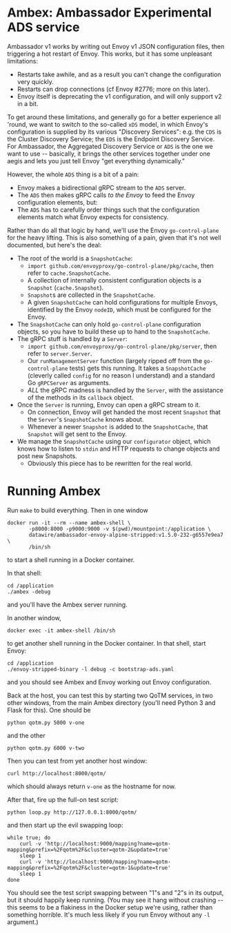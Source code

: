 Ambex: Ambassador Experimental ADS service
==========================================

Ambassador v1 works by writing out Envoy v1 JSON configuration files, then triggering a hot restart of Envoy. This works, but it has some unpleasant limitations:

- Restarts take awhile, and as a result you can't change the configuration very quickly.
- Restarts can drop connections (cf Envoy #2776; more on this later).
- Envoy itself is deprecating the v1 configuration, and will only support v2 in a bit.

To get around these limitations, and generally go for a better experience all 'round, we want to switch to the so-called `xDS` model,  in which Envoy's configuration is supplied by its various "*D*iscovery *S*ervices": e.g. the `CDS` is the Cluster Discovery Service; the `EDS` is the Endpoint Discovery Service. For Ambassador, the Aggregated Discovery Service or `ADS` is the one we want to use -- basically, it brings the other services together under one aegis and lets you just tell Envoy "get everything dynamically." 

However, the whole `ADS` thing is a bit of a pain:

- Envoy makes a bidirectional gRPC stream to the `ADS` server.
- The `ADS` then makes gRPC calls _to the Envoy_ to feed the Envoy configuration elements, but:
- The `ADS` has to carefully order things such that the configuration elements match what Envoy expects for consistency.

Rather than do all that logic by hand, we'll use the Envoy `go-control-plane` for the heavy lifting. This is also something of a pain, given that it's not well documented, but here's the deal:

- The root of the world is a `SnapshotCache`: 
  - `import github.com/envoyproxy/go-control-plane/pkg/cache`, then refer to `cache.SnapshotCache`.
  - A collection of internally consistent configuration objects is a `Snapshot` (`cache.Snapshot`).
  - `Snapshot`s are collected in the `SnapshotCache`.
  - A given `SnapshotCache` can hold configurations for multiple Envoys, identified by the Envoy `nodeID`, which must be configured for the Envoy.
- The `SnapshotCache` can only hold `go-control-plane` configuration objects, so you have to build these up to hand to the `SnapshotCache`.
- The gRPC stuff is handled by a `Server`:
  - `import github.com/envoyproxy/go-control-plane/pkg/server`, then refer
    to `server.Server`.
  - Our `runManagementServer` function (largely ripped off from the `go-control-plane` tests) gets this running. It takes a `SnapshotCache` (cleverly called `config` for no reason I understand) and a standard Go `gRPCServer` as arguments.
  - _ALL_ the gRPC madness is handled by the `Server`, with the assistance of the methods in its `callback` object.
- Once the `Server` is running, Envoy can open a gRPC stream to it.
  - On connection, Envoy will get handed the most recent `Snapshot` that the `Server`'s `SnapshotCache` knows about.
  - Whenever a newer `Snapshot` is added to the `SnapshotCache`, that `Snapshot` will get sent to the Envoy.
- We manage the `SnapshotCache` using our `configurator` object, which knows how to listen to `stdin` and HTTP requests to change objects and post new Snapshots.
  - Obviously this piece has to be rewritten for the real world.

Running Ambex
=============

Run `make` to build everything. Then in one window

```shell
docker run -it --rm --name ambex-shell \
       -p8000:8000 -p9000:9000 -v $(pwd)/mountpoint:/application \
       datawire/ambassador-envoy-alpine-stripped:v1.5.0-232-g6557e9ea7 \
       /bin/sh
```

to start a shell running in a Docker container.

In that shell:

```shell
cd /application
./ambex -debug
```

and you'll have the Ambex server running.

In another window, 

```shell
docker exec -it ambex-shell /bin/sh
```

to get another shell running in the Docker container. In that shell, start Envoy:

```shell
cd /application
./envoy-stripped-binary -l debug -c bootstrap-ads.yaml
```

and you should see Ambex and Envoy working out Envoy configuration.

Back at the host, you can test this by starting two QoTM services, in two other windows, from the main Ambex directory (you'll need Python 3 and Flask for this). One should be

```shell
python qotm.py 5000 v-one
```

and the other

```shell
python qotm.py 6000 v-two
```

Then you can test from yet another host window:

```shell
curl http://localhost:8000/qotm/
```

which should always return `v-one` as the hostname for now.

After that, fire up the full-on test script:

```shell
python loop.py http://127.0.0.1:8000/qotm/
```

and then start up the evil swapping loop:

```shell
while true; do
    curl -v 'http://localhost:9000/mapping?name=qotm-mapping&prefix=%2Fqotm%2F&cluster=qotm-2&update=true'
    sleep 1
    curl -v 'http://localhost:9000/mapping?name=qotm-mapping&prefix=%2Fqotm%2F&cluster=qotm-1&update=true'
    sleep 1
done
```

You should see the test script swapping between "1"s and "2"s in its output, but it should happily keep running. (You may see it hang without crashing -- this seems to be a flakiness in the Docker setup we're using, rather than something horrible. It's much less likely if you run Envoy without any `-l` argument.)
